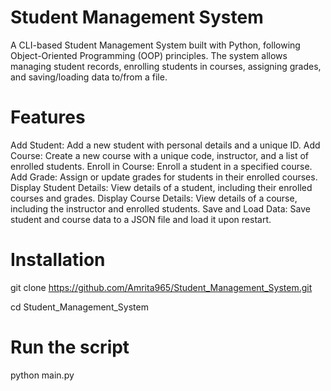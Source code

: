 Student Management System
=========================
A CLI-based Student Management System built with Python, following Object-Oriented Programming (OOP) principles. The system allows managing student records, enrolling students in courses, assigning grades, and saving/loading data to/from a file.

Features
========
Add Student: Add a new student with personal details and a unique ID.
Add Course: Create a new course with a unique code, instructor, and a list of enrolled students.
Enroll in Course: Enroll a student in a specified course.
Add Grade: Assign or update grades for students in their enrolled courses.
Display Student Details: View details of a student, including their enrolled courses and grades.
Display Course Details: View details of a course, including the instructor and enrolled students.
Save and Load Data: Save student and course data to a JSON file and load it upon restart.

Installation
============
git clone https://github.com/Amrita965/Student_Management_System.git

cd Student_Management_System

Run the script
==============
python main.py
